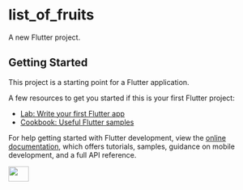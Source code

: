 # list_of_fruits

A new Flutter project.

## Getting Started

This project is a starting point for a Flutter application.

A few resources to get you started if this is your first Flutter project:

- [Lab: Write your first Flutter app](https://docs.flutter.dev/get-started/codelab)
- [Cookbook: Useful Flutter samples](https://docs.flutter.dev/cookbook)

For help getting started with Flutter development, view the
[online documentation](https://docs.flutter.dev/), which offers tutorials,
samples, guidance on mobile development, and a full API reference.
<p align="left">
<a href="https://instagram.com/naina baisane" target="blank"><img align="center" src=![Screenshot_2024-03-19_134433-removebg-preview](https://github.com/AishwaryaBaisane/list_of_fruits/assets/149373597/2ab5eb4f-b037-4cf6-b17f-dfbc2609396a) height="30" width="40" /></a>
</p>
